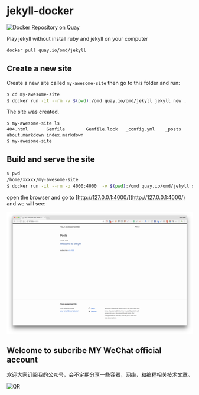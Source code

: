 # jekyll-docker

[![Docker Repository on Quay](https://quay.io/repository/omd/jekyll/status "Docker Repository on Quay")](https://quay.io/repository/omd/jekyll)


Play jekyll without install ruby and jekyll on your computer

```bash
docker pull quay.io/omd/jekyll
```

## Create a new site

Create a new site called `my-awesome-site` then go to this folder and run:

```bash
$ cd my-awesome-site
$ docker run -it --rm -v $(pwd):/omd quay.io/omd/jekyll jekyll new .
```

The site was created.

```
$ my-awesome-site ls
404.html       Gemfile        Gemfile.lock   _config.yml    _posts         about.markdown index.markdown
$ my-awesome-site
```

## Build and serve the site

```bash
$ pwd
/home/xxxxx/my-awesome-site
$ docker run -it --rm -p 4000:4000  -v $(pwd):/omd quay.io/omd/jekyll sh -c "bundle install; jekyll serve --host=0.0.0.0 --livereload"
```

open the browser and go to [http://127.0.0.1:4000/](http://127.0.0.1:4000/) and we will see:

![image](demo.png)


## Welcome to subcribe MY WeChat official account

欢迎大家订阅我的公众号，会不定期分享一些容器，网络，和编程相关技术文章。

![QR](https://github.com/xiaopeng163/statistic/blob/master/QR/MY_WeChat_official_account.jpg)
